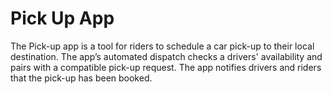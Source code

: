 # Pick Up App

The Pick-up app is a tool for riders to schedule a car pick-up to their local destination. The app’s automated dispatch checks a drivers' availability and pairs with a compatible pick-up request. The app notifies drivers and riders that the pick-up has been booked.
